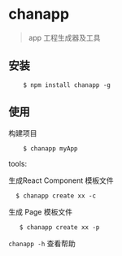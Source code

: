 # chanapp
> app 工程生成器及工具

## 安装
```
    $ npm install chanapp -g
```

## 使用

构建项目
```
    $ chanapp myApp
```

tools:

生成React Component 模板文件
```
  $ chanapp create xx -c
```


生成 Page 模板文件
```
   $ chanapp create xx -p
```

`chanapp -h` 查看帮助